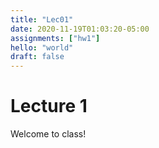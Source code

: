 ```yaml
---
title: "Lec01"
date: 2020-11-19T01:03:20-05:00
assignments: ["hw1"]
hello: "world"
draft: false
---
```


# Lecture 1

Welcome to class!
